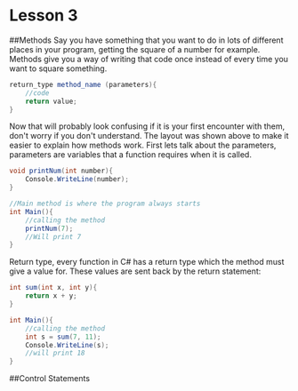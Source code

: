 Lesson 3
================  

##Methods
Say you have something that you want to do in lots of different places in your program, getting the square of a number for example.
Methods give you a way of writing that code once instead of every time you want to square something.
```C#
return_type method_name (parameters){
	//code
	return value;
}
```
Now that will probably look confusing if it is your first encounter with them, don't worry if you don't understand. The layout was
shown above to make it easier to explain how methods work. First lets talk about the parameters, parameters are variables that a
function requires when it is called.
```C#
void printNum(int number){
	Console.WriteLine(number);
}

//Main method is where the program always starts
int Main(){
	//calling the method
	printNum(7);
	//Will print 7
}
```
Return type, every function in C# has a return type which the method must give a value for. These values are sent back by the return
statement:
```C#
int sum(int x, int y){
	return x + y;
}

int Main(){
	//calling the method
	int s = sum(7, 11);
	Console.WriteLine(s);
	//will print 18
}
```

##Control Statements
